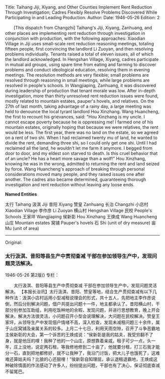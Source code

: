 Title: Taihang Jiji, Xiyang, and Other Counties Implement Rent Reduction Through Investigation; Cadres Flexibly Resolve Problems Discovered While Participating in and Leading Production.
Author: 
Date: 1946-05-26
Edition: 2

　　[This dispatch from Changzhi] Taihang's Jiji, Xiyang, Zanhuang, and other places are implementing rent reduction through investigation in conjunction with production, with the following approaches: Xiaodian Village in Jiji uses small-scale rent reduction reasoning meetings, totaling fifteen people, first convincing the landlord Li Zuoyan, and then resolving problems individually. Tenants raised a total of eleven issues, all of which the landlord acknowledged. In Hengshan Village, Xiyang, cadres participate in mutual aid groups, using spare time from eating and farming to discover problems and conduct ideological education, resolving them in evening meetings. The resolution methods are very flexible; small problems are resolved through reasoning in small meetings, while large problems are resolved in people's schools. In Wangjiaping, Zanhuang, it was discovered during leadership of production that tenant morale was low. After in-depth investigation, more than thirty unresolved rent reduction issues were found, mostly related to mountain estates, pauper's hovels, and relatives. On the 27th of last month, taking advantage of a rainy day, a large meeting was held to denounce the local tyrant landlord Hou Xinzhang. Wang Huancheng, the first to recount his grievances, said: "Hou Xinzhang is my uncle. I cannot escape poverty because he is oppressing me! I farmed one of his mountain estates, originally hoping that because we were relatives, the rent would be less. The first year, there was no land on the estate, so we agreed on a rent of two shi. When I had reclaimed twenty mu of land, he wanted to divide the rent, demanding three shi, so I could only get one shi. Until I had reclaimed all the land, he wouldn't let me farm it anymore. I begged from door to door, and my eldest son starved to death. Is this cruel behavior that of an uncle? He has a heart more savage than a wolf!" Hou Xinzhang, knowing he was in the wrong, admitted to returning the rent and land seized by force. Wang Huancheng's approach of breaking through personal considerations moved many people, and they raised issues one after another. The cadres also became determined, guaranteeing thorough investigation and rent reduction without leaving any loose ends.



**Named Entities**


太行  Taihang
汲淇  Jiji
昔阳  Xiyang
赞皇  Zanhuang
长治  Changzhi
小店村  Xiaodian Village
李作彦  Li Zuoyan
横山村  Hengshan Village
民校  People's Schools
王家坪  Wangjiaping
侯新彰  Hou Xinzhang
王焕成  Wang Huancheng
山庄  Mountain estates
窝铺  Pauper's hovels
石  Shi (unit of dry measure)
亩  Mu (unit of area)



<hr /> 

Original: 


### 太行汲淇、昔阳等县生产中贯彻查减  干部在参加领导生产中，发现问题灵活解决。

1946-05-26
第2版()
专栏：

　　太行汲淇、昔阳等县生产中贯彻查减
    干部在参加领导生产中，发现问题灵活解决。
    【本报长治讯】太行汲淇、昔阳、赞皇等地，结合生产贯彻查减有以下几种作法：汲淇小店村运用小型减租说理会的形式，共十五人，先把地主李作彦说倒，然后分别解决问题，佃户共提出问题十一件，地主都承认了。昔阳横山村，干部分别参加互助组，利用吃饭种地的余暇，发现问题，并进行思想教育，晚上开会解决，解决方法很灵活，小问题召开小型会说理解决，大问题在民校解决。赞皇王家坪，从领导生产中发现佃户情绪不高，深入检查，发现未减租问题三十余件，属于山庄窝铺及亲属关系的较多。上月二十七日，利用天雨空隙，召开了斗争恶霸地主侯新彰的大会，第一个诉苦的王焕成说：“侯新彰是我的姑夫，我受穷翻不了身，就是他压的哩！我种了他的一个山庄，原想靠着亲戚，租子可少一点，头一年，庄上没地，说定两石租，等我修地修到二十亩了，他就要分租，打三石我才能分一石，直到把地都修好，就不让我种了，我沿门讨饭，把大儿子也饿死了，这难难还算姑夫吗？比狼的心还狠哩！”侯新彰自知理屈，承认退租退霸地，王焕成这种破除情面的作法感动了许多人，纷纷提出问题，干部也有了决心，保证彻底查减不留尾巴。
